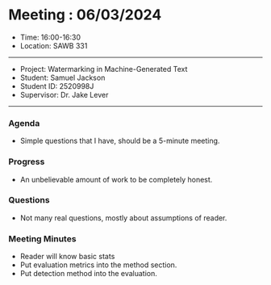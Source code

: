 # Meeting : 06/03/2024

* Time: 16:00-16:30
* Location: SAWB 331
----------

* Project: Watermarking in Machine-Generated Text
* Student: Samuel Jackson
* Student ID: 2520998J
* Supervisor: Dr. Jake Lever
----------

### Agenda

- Simple questions that I have, should be a 5-minute meeting.

### Progress

- An unbelievable amount of work to be completely honest.

### Questions

- Not many real questions, mostly about assumptions of reader.

### Meeting Minutes

- Reader will know basic stats
- Put evaluation metrics into the method section.
- Put detection method into the evaluation.